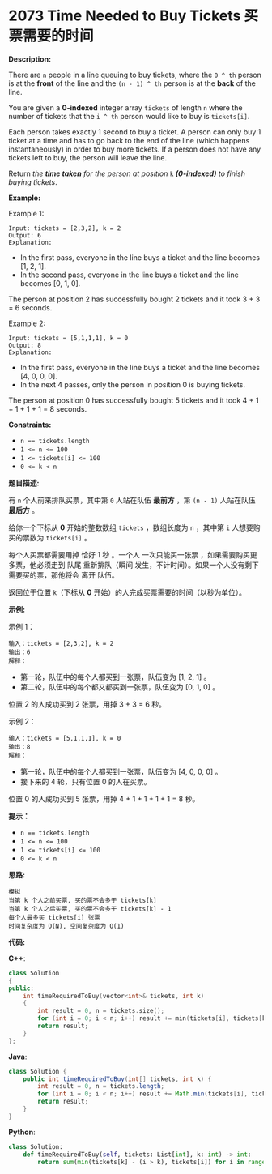# 2073 Time Needed to Buy Tickets 买票需要的时间

__Description:__

There are `n` people in a line queuing to buy tickets, where the `0 ^ th` person is at the __front__ of the line and the `(n - 1) ^ th` person is at the __back__ of the line.

You are given a __0-indexed__ integer array `tickets` of length `n` where the number of tickets that the `i ^ th` person would like to buy is `tickets[i]`.

Each person takes exactly 1 second to buy a ticket. A person can only buy 1 ticket at a time and has to go back to the end of the line (which happens instantaneously) in order to buy more tickets. If a person does not have any tickets left to buy, the person will leave the line.

Return _the __time taken__ for the person at position_ `k` ___(0-indexed)___ _to finish buying tickets_.

__Example:__

Example 1:

```text
Input: tickets = [2,3,2], k = 2
Output: 6
Explanation: 
```

- In the first pass, everyone in the line buys a ticket and the line becomes [1, 2, 1].
- In the second pass, everyone in the line buys a ticket and the line becomes [0, 1, 0].

The person at position 2 has successfully bought 2 tickets and it took 3 + 3 = 6 seconds.

Example 2:

```text
Input: tickets = [5,1,1,1], k = 0
Output: 8
Explanation:
```

- In the first pass, everyone in the line buys a ticket and the line becomes [4, 0, 0, 0].
- In the next 4 passes, only the person in position 0 is buying tickets.

The person at position 0 has successfully bought 5 tickets and it took 4 + 1 + 1 + 1 + 1 = 8 seconds.

__Constraints:__

- `n == tickets.length`
- `1 <= n <= 100`
- `1 <= tickets[i] <= 100`
- `0 <= k < n`

__题目描述:__

有 `n` 个人前来排队买票，其中第 `0` 人站在队伍 __最前方__ ，第 `(n - 1)` 人站在队伍 __最后方__ 。

给你一个下标从 __0__ 开始的整数数组 `tickets` ，数组长度为 `n` ，其中第 `i` 人想要购买的票数为 `tickets[i]` 。

每个人买票都需要用掉 恰好 1 秒 。一个人 一次只能买一张票 ，如果需要购买更多票，他必须走到  队尾 重新排队（瞬间 发生，不计时间）。如果一个人没有剩下需要买的票，那他将会 离开 队伍。

返回位于位置 `k`（下标从 __0__ 开始）的人完成买票需要的时间（以秒为单位）。

__示例:__

示例 1：

```text
输入：tickets = [2,3,2], k = 2
输出：6
解释： 
```

- 第一轮，队伍中的每个人都买到一张票，队伍变为 [1, 2, 1] 。
- 第二轮，队伍中的每个都又都买到一张票，队伍变为 [0, 1, 0] 。

位置 2 的人成功买到 2 张票，用掉 3 + 3 = 6 秒。

示例 2：

```text
输入：tickets = [5,1,1,1], k = 0
输出：8
解释：
```

- 第一轮，队伍中的每个人都买到一张票，队伍变为 [4, 0, 0, 0] 。
- 接下来的 4 轮，只有位置 0 的人在买票。

位置 0 的人成功买到 5 张票，用掉 4 + 1 + 1 + 1 + 1 = 8 秒。

__提示：__

- `n == tickets.length`
- `1 <= n <= 100`
- `1 <= tickets[i] <= 100`
- `0 <= k < n`

__思路:__

```text
模拟
当第 k 个人之前买票, 买的票不会多于 tickets[k]
当第 k 个人之后买票, 买的票不会多于 tickets[k] - 1
每个人最多买 tickets[i] 张票
时间复杂度为 O(N), 空间复杂度为 O(1)
```

__代码:__

__C++__:

```C++
class Solution 
{
public:
    int timeRequiredToBuy(vector<int>& tickets, int k) 
    {
        int result = 0, n = tickets.size();
        for (int i = 0; i < n; i++) result += min(tickets[i], tickets[k] - (i > k));
        return result; 
    }
};
```

__Java__:

```Java
class Solution {
    public int timeRequiredToBuy(int[] tickets, int k) {
        int result = 0, n = tickets.length;
        for (int i = 0; i < n; i++) result += Math.min(tickets[i], tickets[k] - (i > k ? 1 : 0));
        return result;
    }
}
```

__Python__:

```Python
class Solution:
    def timeRequiredToBuy(self, tickets: List[int], k: int) -> int:
        return sum(min(tickets[k] - (i > k), tickets[i]) for i in range(len(tickets)))
```
